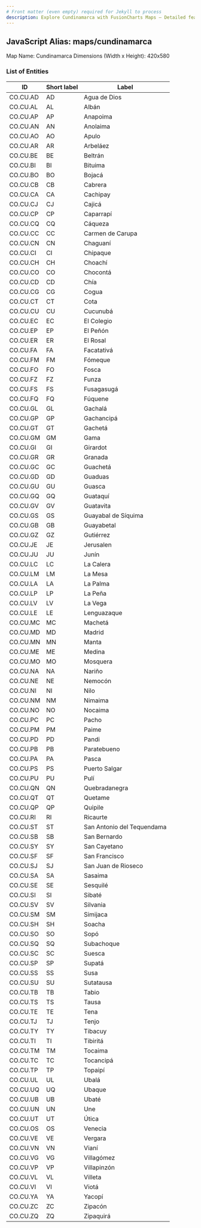 ```yaml
---
# Front matter (even empty) required for Jekyll to process
description: Explore Cundinamarca with FusionCharts Maps – Detailed features for seamless integration. Try now & enhance your data visualization today! 
---
```


## JavaScript Alias: maps/cundinamarca

Map Name: Cundinamarca
Dimensions (Width x Height): 420x580





### List of Entities

ID | Short label | Label
---|---|---|
CO.CU.AD|AD|Agua de Dios
CO.CU.AL|AL|Albán
CO.CU.AP|AP|Anapoima
CO.CU.AN|AN|Anolaima
CO.CU.AO|AO|Apulo
CO.CU.AR|AR|Arbeláez
CO.CU.BE|BE|Beltrán
CO.CU.BI|BI|Bituima
CO.CU.BO|BO|Bojacá
CO.CU.CB|CB|Cabrera
CO.CU.CA|CA|Cachipay
CO.CU.CJ|CJ|Cajicá
CO.CU.CP|CP|Caparrapí
CO.CU.CQ|CQ|Cáqueza
CO.CU.CC|CC|Carmen de Carupa
CO.CU.CN|CN|Chaguaní
CO.CU.CI|CI|Chipaque
CO.CU.CH|CH|Choachí
CO.CU.CO|CO|Chocontá
CO.CU.CD|CD|Chía
CO.CU.CG|CG|Cogua
CO.CU.CT|CT|Cota
CO.CU.CU|CU|Cucunubá
CO.CU.EC|EC|El Colegio
CO.CU.EP|EP|El Peñón
CO.CU.ER|ER|El Rosal
CO.CU.FA|FA|Facatativá
CO.CU.FM|FM|Fómeque
CO.CU.FO|FO|Fosca
CO.CU.FZ|FZ|Funza
CO.CU.FS|FS|Fusagasugá
CO.CU.FQ|FQ|Fúquene
CO.CU.GL|GL|Gachalá
CO.CU.GP|GP|Gachancipá
CO.CU.GT|GT|Gachetá
CO.CU.GM|GM|Gama
CO.CU.GI|GI|Girardot
CO.CU.GR|GR|Granada
CO.CU.GC|GC|Guachetá
CO.CU.GD|GD|Guaduas
CO.CU.GU|GU|Guasca
CO.CU.GQ|GQ|Guataquí
CO.CU.GV|GV|Guatavita
CO.CU.GS|GS|Guayabal de Síquima
CO.CU.GB|GB|Guayabetal
CO.CU.GZ|GZ|Gutiérrez
CO.CU.JE|JE|Jerusalen
CO.CU.JU|JU|Junín
CO.CU.LC|LC|La Calera
CO.CU.LM|LM|La Mesa
CO.CU.LA|LA|La Palma
CO.CU.LP|LP|La Peña
CO.CU.LV|LV|La Vega
CO.CU.LE|LE|Lenguazaque
CO.CU.MC|MC|Machetá
CO.CU.MD|MD|Madrid
CO.CU.MN|MN|Manta
CO.CU.ME|ME|Medina
CO.CU.MO|MO|Mosquera
CO.CU.NA|NA|Nariño
CO.CU.NE|NE|Nemocón
CO.CU.NI|NI|Nilo
CO.CU.NM|NM|Nimaima
CO.CU.NO|NO|Nocaima
CO.CU.PC|PC|Pacho
CO.CU.PM|PM|Paime
CO.CU.PD|PD|Pandi
CO.CU.PB|PB|Paratebueno
CO.CU.PA|PA|Pasca
CO.CU.PS|PS|Puerto Salgar
CO.CU.PU|PU|Pulí
CO.CU.QN|QN|Quebradanegra
CO.CU.QT|QT|Quetame
CO.CU.QP|QP|Quipile
CO.CU.RI|RI|Ricaurte
CO.CU.ST|ST|San Antonio del Tequendama
CO.CU.SB|SB|San Bernardo
CO.CU.SY|SY|San Cayetano
CO.CU.SF|SF|San Francisco
CO.CU.SJ|SJ|San Juan de Rioseco
CO.CU.SA|SA|Sasaima
CO.CU.SE|SE|Sesquilé
CO.CU.SI|SI|Sibaté
CO.CU.SV|SV|Silvania
CO.CU.SM|SM|Simijaca
CO.CU.SH|SH|Soacha
CO.CU.SO|SO|Sopó
CO.CU.SQ|SQ|Subachoque
CO.CU.SC|SC|Suesca
CO.CU.SP|SP|Supatá
CO.CU.SS|SS|Susa
CO.CU.SU|SU|Sutatausa
CO.CU.TB|TB|Tabio
CO.CU.TS|TS|Tausa
CO.CU.TE|TE|Tena
CO.CU.TJ|TJ|Tenjo
CO.CU.TY|TY|Tibacuy
CO.CU.TI|TI|Tibiritá
CO.CU.TM|TM|Tocaima
CO.CU.TC|TC|Tocancipá
CO.CU.TP|TP|Topaipí
CO.CU.UL|UL|Ubalá
CO.CU.UQ|UQ|Ubaque
CO.CU.UB|UB|Ubaté
CO.CU.UN|UN|Une
CO.CU.UT|UT|Útica
CO.CU.OS|OS|Venecia
CO.CU.VE|VE|Vergara
CO.CU.VN|VN|Vianí
CO.CU.VG|VG|Villagómez
CO.CU.VP|VP|Villapinzón
CO.CU.VL|VL|Villeta
CO.CU.VI|VI|Viotá
CO.CU.YA|YA|Yacopí
CO.CU.ZC|ZC|Zipacón
CO.CU.ZQ|ZQ|Zipaquirá